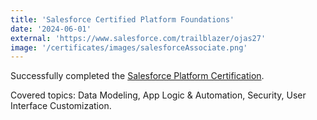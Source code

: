 ```yaml
---
title: 'Salesforce Certified Platform Foundations'
date: '2024-06-01'
external: 'https://www.salesforce.com/trailblazer/ojas27'
image: '/certificates/images/salesforceAssociate.png'
---
```


Successfully completed the [Salesforce Platform Certification](https://www.salesforce.com/trailblazer/ojas27).

Covered topics: Data Modeling, App Logic & Automation, Security, User Interface Customization.
